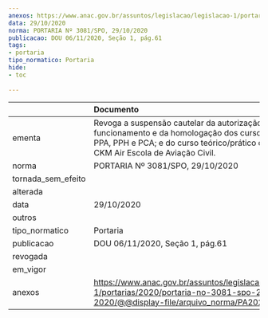 ```yaml
---
anexos: https://www.anac.gov.br/assuntos/legislacao/legislacao-1/portarias/2020/portaria-no-3081-spo-29-10-2020/@@display-file/arquivo_norma/PA2020-3081.pdf
data: 29/10/2020
norma: PORTARIA Nº 3081/SPO, 29/10/2020
publicacao: DOU 06/11/2020, Seção 1, pág.61
tags:
- portaria
tipo_normatico: Portaria
hide: 
- toc 
 
---
```


|                    | Documento                                                                                                                                                                                 |
|:-------------------|:------------------------------------------------------------------------------------------------------------------------------------------------------------------------------------------|
| ementa             | Revoga a suspensão cautelar da autorização de funcionamento e da homologação dos cursos teóricos de PPA, PPH e PCA; e do curso teórico/prático de CMS da CKM Air Escola de Aviação Civil. |
| norma              | PORTARIA Nº 3081/SPO, 29/10/2020                                                                                                                                                          |
| tornada_sem_efeito |                                                                                                                                                                                           |
| alterada           |                                                                                                                                                                                           |
| data               | 29/10/2020                                                                                                                                                                                |
| outros             |                                                                                                                                                                                           |
| tipo_normatico     | Portaria                                                                                                                                                                                  |
| publicacao         | DOU 06/11/2020, Seção 1, pág.61                                                                                                                                                           |
| revogada           |                                                                                                                                                                                           |
| em_vigor           |                                                                                                                                                                                           |
| anexos             | https://www.anac.gov.br/assuntos/legislacao/legislacao-1/portarias/2020/portaria-no-3081-spo-29-10-2020/@@display-file/arquivo_norma/PA2020-3081.pdf                                      |